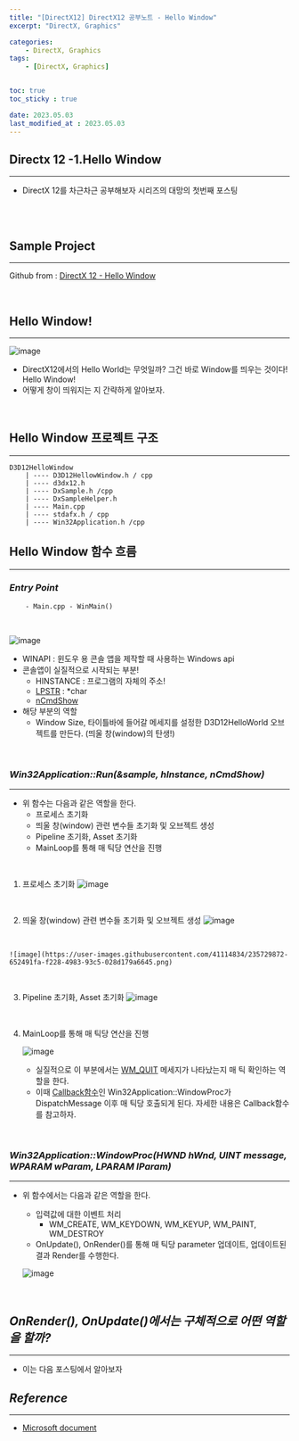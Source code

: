 ```yaml
---
title: "[DirectX12] DirectX12 공부노트 - Hello Window"
excerpt: "DirectX, Graphics"

categories:
    - DirectX, Graphics
tags:
    - [DirectX, Graphics]


toc: true
toc_sticky : true

date: 2023.05.03
last_modified_at : 2023.05.03
---
```

## **Directx 12 -1.Hello Window**
---

* DirectX 12를 차근차근 공부해보자 시리즈의 대망의 첫번째 포스팅
<br>
<br>


## **Sample Project** 
---
Github from : [DirectX 12 - Hello Window](https://github.com/microsoft/DirectX-Graphics-Samples/tree/master/Samples/Desktop/D3D12HelloWorld)

<br>

## **Hello Window!**
---
![image](https://user-images.githubusercontent.com/41114834/235722862-6f540b09-c777-4cc5-ab33-98a7242b87ed.png)
<br>

* DirectX12에서의 Hello World는 무엇일까? 그건 바로 Window를 띄우는 것이다! Hello Window!
* 어떻게 창이 띄워지는 지 간략하게 알아보자.

<br>

## **Hello Window 프로젝트 구조**
---
```
D3D12HelloWindow
    | ---- D3D12HellowWindow.h / cpp
    | ---- d3dx12.h
    | ---- DxSample.h /cpp
    | ---- DxSampleHelper.h
    | ---- Main.cpp
    | ---- stdafx.h / cpp
    | ---- Win32Application.h /cpp

```

## **Hello Window 함수 흐름**
---
### ***Entry Point***
```
    - Main.cpp - WinMain()
```
<br>

![image](https://user-images.githubusercontent.com/41114834/235724859-23e74743-b994-4326-b1a3-b449f964ba7c.png)

* WINAPI : 윈도우 용 콘솔 앱을 제작할 때 사용하는 Windows api
 * 콘솔앱이 실질적으로 시작되는 부분!
    * HINSTANCE : 프로그램의 자체의 주소!
    * [LPSTR](https://espada4897.wordpress.com/2014/12/23/lpstr%EA%B3%BC-lpctstr%EC%97%90-%EA%B4%80%ED%95%B4%EC%84%9C/) : *char
    * [nCmdShow](https://stackoverflow.com/questions/15240036/what-is-ncmdshow)
* 해당 부분의 역할
    * Window Size, 타이틀바에 들어갈 메세지를 설정한 D3D12HelloWorld 오브젝트를 만든다. (띄울 창(window)의 탄생!)

<br>

### ***Win32Application::Run(&sample, hInstance, nCmdShow)***
---
* 위 함수는 다음과 같은 역할을 한다.
    * 프로세스 초기화
    * 띄울 창(window) 관련 변수들 초기화 및 오브젝트 생성
    * Pipeline 초기화, Asset 초기화
    * MainLoop를 통해 매 틱당 연산을 진행

<br>

1) 프로세스 초기화
    ![image](https://user-images.githubusercontent.com/41114834/235729467-8fd79139-86e6-4b0c-9f31-f90d1202f76c.png)
<br>

2) 띄울 창(window) 관련 변수들 초기화 및 오브젝트 생성
    ![image](https://user-images.githubusercontent.com/41114834/235729673-87d25216-37ae-43cb-a3b6-1e934c953392.png)

<br>

    ![image](https://user-images.githubusercontent.com/41114834/235729872-652491fa-f228-4983-93c5-028d179a6645.png)
<br>

3) Pipeline 초기화, Asset 초기화
     ![image](https://user-images.githubusercontent.com/41114834/235730380-ad7e69de-d4eb-4d1e-b2f5-6444f65734c8.png)

<br>

4) MainLoop를 통해 매 틱당 연산을 진행
      
      ![image](https://user-images.githubusercontent.com/41114834/235729838-9aee95ca-abad-41de-bc78-6a1c0d868644.png)

      * 실질적으로 이 부분에서는 [WM_QUIT](https://learn.microsoft.com/ko-kr/windows/win32/winmsg/wm-quit) 메세지가 나타났는지 매 틱 확인하는 역할을 한다.
      * 이때 [Callback함수](https://namu.wiki/w/callback%20%ED%95%A8%EC%88%98)인  Win32Application::WindowProc가 DispatchMessage 이후 매 틱당 호출되게 된다. 자세한 내용은 Callback함수를 참고하자.

<br>


### ***Win32Application::WindowProc(HWND hWnd, UINT message, WPARAM wParam, LPARAM lParam)***
---
* 위 함수에서는 다음과 같은 역할을 한다.
    * 입력값에 대한 이벤트 처리
        * WM_CREATE, WM_KEYDOWN, WM_KEYUP, WM_PAINT, WM_DESTROY
    * OnUpdate(), OnRender()를 통해 매 틱당 parameter 업데이트, 업데이트된 결과 Render를 수행한다.

    ![image](https://user-images.githubusercontent.com/41114834/235732247-77499df9-a79b-4bc5-aab6-ff5dcbb44b87.png)

<br>

## ***OnRender(), OnUpdate()에서는 구체적으로 어떤 역할을 할까?***
---
 * 이는 다음 포스팅에서 알아보자

 ## ***Reference***
 ---
 * [Microsoft document](https://learn.microsoft.com/en-us/windows/win32/direct3d12/direct3d-12-graphics)